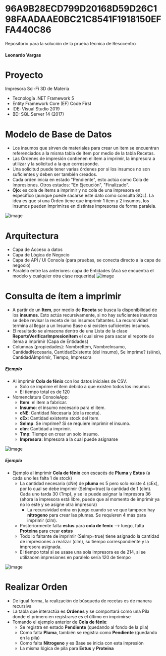 # 96A9B28ECD799D20168D59D26C198FAADAAE0BC21C8541F1918150EFFA440C86
Repositorio para la solución de la prueba técnica de Resocentro
#### Leonardo Vargas

# Proyecto
Impresora Sci-Fi 3D de Materia
- Tecnología .NET Framework 5
- Entity Framework Core (EF) Code First
- IDE: Visual Studio 2019
- BD: SQL Server 14 (2017)

# Modelo de Base de Datos
- Los insumos que sirven de materiales para crear un item se encuentran referenciados a la misma tabla de Item por medio de la tabla Recetas.
- Las Órdenes de impresión contienen el ítem a imprimir, la impresora a utilizar y la solicitud a la que corresponde.
- Una solicitud puede tener varias órdenes por si los insumos no son suficientes y deben ser también creados. 
- Cada orden inicia en estado "Pendiente", esto actúa como Cola de Impresiones. Otros estados: "En Ejecución", "Finalizado".
- **Ojo:** es cola de items a imprimir y no cola de una impresora en específico (aunque puede sacarse este dato como consulta SQL). La idea es que si una Órden tiene que imprimir 1 ítem y 2 insumos, los insumos pueden imprimirse en distintas impresoras de forma paralela.

![image](https://user-images.githubusercontent.com/2180309/120215129-5e6fae80-c203-11eb-83d5-ca3070708153.png)

# Arquitectura
- Capa de Acceso a datos
- Capa de Lógica de Negocio
- Capa de API / UI Consola (para pruebas, se conecta directo a la capa de negocio)
- Paralelo entre las anteriores: capa de Entidades (Acá se encuentra el modelo y cualquier otra clase requerida)
![image](https://user-images.githubusercontent.com/2180309/120217838-e6a38300-c206-11eb-848c-6c4fa18300f0.png)


# Consulta de ítem a imprimir
- A partir de un **Item**, por medio de **Receta** se busca la disponibilidad de los **insumos**. Esto actúa recursivamente, si no hay suficientes insumos se debe revisar la receta de los insumos faltantes. La recursividad termina al llegar a un Insumo Base o si existen suficientes insumos.
- El resultado se almacena dentro de una Lista de la clase **ReporteVerificarImpresionItem** el cual sirve para sacar el reporte de ítema a imprimir (Capa de Entidades)
- Columnas (propiedades): NombreItem, NombreInsumo, CantidadNecesaria, CantidadExistente (del insumo), Se imprime? (si/no), CantidadAImprimir, Tiempo, Impresora

##### Ejemplo
- Al imprimir **Cola de fénix** con los datos iniciales de CSV. 
  - Solo se imprime el item debido a que existen todos los insumos
  - El tiempo total es de 120
- Nomenclatura ConsoleApp: 
  - **Item**: el item a fabricar. 
  - **Insumo**: el insumo necesario para el item. 
  - **cNE**: Cantidad Necesaria (de la receta). 
  - **cEx**: Cantidad existente stock del Item. 
  - **SeImp**: Se imprime? Si se requiere imprimir el insumo. 
  - **cIm**: Cantidad a imprimir. 
  - **Tmp**: Tiempo en crear un solo insumo. 
  - **Impresora**: Impresora a la cual puede asignarse
  
![image](https://user-images.githubusercontent.com/2180309/120219108-b2c95d00-c208-11eb-8740-4bb865b4348a.png)

##### Ejemplo
- Ejemplo al imprimir **Cola de fénix** con escacés de **Pluma** y **Estus** (a cada uno les falta 1 de stock) 
  - La cantidad necesaria (cNe) de **pluma** es 5 pero solo existe 4 (cEx), por lo cual se debe imprimir (SeImp=true) la cantidad de 1 (cIm). Cada uno tarda 30 (Tmp), y se le puede asignar la Impresora 36 (ahora la impresora está libre, puede que al momento de imprimir ya no lo esté y se asigne otra impresora)
    - La recursividad entra en juego cuando se ve que tampoco hay **nitrogeno** para crear las plumas. Se requieren 4 más para imprimir (cIm).
  - Posteriormente falta **estus** para **cola de fenix** --> luego, falta **Proteina** para crear **estus**
  - Todo lo faltante de imprimir (SeImp=true) tiene asignado la cantidad de impresiones a realizar (cIm), su tiempo correspondiente y la impresora asignada.
  - El tiempo total si se usase una sola impresora es de 214, si se utilizacen impresiones en paralelo sería 120 de tiempo

![image](https://user-images.githubusercontent.com/2180309/120240056-aa374d80-c22d-11eb-8048-474b6192c1b7.png)

# Realizar Orden
- De igual forma, la realización de búsqueda de recetas es de manera recursiva
- La tabla que interactúa es **Ordenes** y se comportará como una Pila donde el primero en registrarse es el último en imprimirse
- Tomando el ejemplo anterior de **Cola de fénix**:
  - Se registra en estado **Pendiente** (quedando al fondo de la pila)
  - Como falta **Pluma**, también se registra como **Pendiente** (quedando en la pila)
  - Como falta **Nitrogeno** y es Base se inicia con esta impresión
  - La misma lógica de pila para **Estus** y **Proteina**
